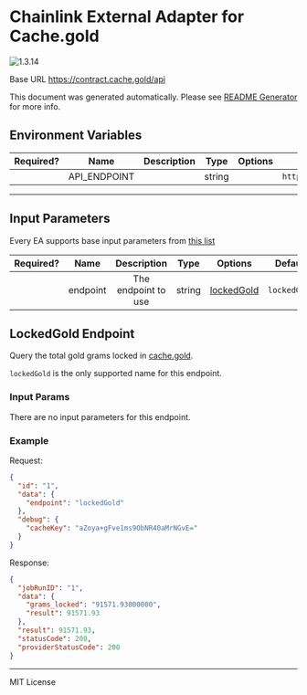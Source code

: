 # Chainlink External Adapter for Cache.gold

![1.3.14](https://img.shields.io/github/package-json/v/smartcontractkit/external-adapters-js?filename=packages/sources/cache.gold/package.json)

Base URL https://contract.cache.gold/api

This document was generated automatically. Please see [README Generator](../../scripts#readme-generator) for more info.

## Environment Variables

| Required? |     Name     | Description |  Type  | Options |              Default              |
| :-------: | :----------: | :---------: | :----: | :-----: | :-------------------------------: |
|           | API_ENDPOINT |             | string |         | `https://contract.cache.gold/api` |

---

## Input Parameters

Every EA supports base input parameters from [this list](../../core/bootstrap#base-input-parameters)

| Required? |   Name   |     Description     |  Type  |              Options               |   Default    |
| :-------: | :------: | :-----------------: | :----: | :--------------------------------: | :----------: |
|           | endpoint | The endpoint to use | string | [lockedGold](#lockedgold-endpoint) | `lockedGold` |

## LockedGold Endpoint

Query the total gold grams locked in [cache.gold](https://contract.cache.gold/api/lockedGold).

`lockedGold` is the only supported name for this endpoint.

### Input Params

There are no input parameters for this endpoint.

### Example

Request:

```json
{
  "id": "1",
  "data": {
    "endpoint": "lockedGold"
  },
  "debug": {
    "cacheKey": "aZoya+gFve1ms9ObNR40aMrNGvE="
  }
}
```

Response:

```json
{
  "jobRunID": "1",
  "data": {
    "grams_locked": "91571.93000000",
    "result": 91571.93
  },
  "result": 91571.93,
  "statusCode": 200,
  "providerStatusCode": 200
}
```

---

MIT License
